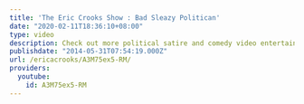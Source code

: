 ```yaml
---
title: 'The Eric Crooks Show : Bad Sleazy Politican'
date: "2020-02-11T18:36:10+08:00"
type: video
description: Check out more political satire and comedy video entertainment on officialericcrooks.com
publishdate: "2014-05-31T07:54:19.000Z"
url: /ericacrooks/A3M75ex5-RM/
providers:
  youtube:
    id: A3M75ex5-RM
---
```

